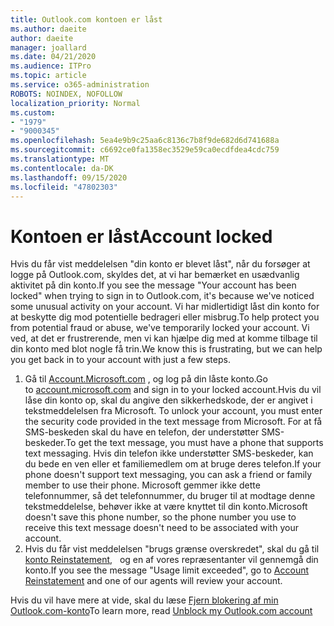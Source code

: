 ```yaml
---
title: Outlook.com kontoen er låst
ms.author: daeite
author: daeite
manager: joallard
ms.date: 04/21/2020
ms.audience: ITPro
ms.topic: article
ms.service: o365-administration
ROBOTS: NOINDEX, NOFOLLOW
localization_priority: Normal
ms.custom:
- "1979"
- "9000345"
ms.openlocfilehash: 5ea4e9b9c25aa6c8136c7b8f9de682d6d741688a
ms.sourcegitcommit: c6692ce0fa1358ec3529e59ca0ecdfdea4cdc759
ms.translationtype: MT
ms.contentlocale: da-DK
ms.lasthandoff: 09/15/2020
ms.locfileid: "47802303"
---
```

# <a name="account-locked"></a><span data-ttu-id="0ea4e-102">Kontoen er låst</span><span class="sxs-lookup"><span data-stu-id="0ea4e-102">Account locked</span></span>

<span data-ttu-id="0ea4e-103">Hvis du får vist meddelelsen "din konto er blevet låst", når du forsøger at logge på Outlook.com, skyldes det, at vi har bemærket en usædvanlig aktivitet på din konto.</span><span class="sxs-lookup"><span data-stu-id="0ea4e-103">If you see the message "Your account has been locked" when trying to sign in to Outlook.com, it's because we've noticed some unusual activity on your account.</span></span> <span data-ttu-id="0ea4e-104">Vi har midlertidigt låst din konto for at beskytte dig mod potentielle bedrageri eller misbrug.</span><span class="sxs-lookup"><span data-stu-id="0ea4e-104">To help protect you from potential fraud or abuse, we've temporarily locked your account.</span></span> <span data-ttu-id="0ea4e-105">Vi ved, at det er frustrerende, men vi kan hjælpe dig med at komme tilbage til din konto med blot nogle få trin.</span><span class="sxs-lookup"><span data-stu-id="0ea4e-105">We know this is frustrating, but we can help you get back in to your account with just a few steps.</span></span>

1. <span data-ttu-id="0ea4e-106">Gå til [Account.Microsoft.com](https://go.microsoft.com/fwlink/?linkid=2090484) , og log på din låste konto.</span><span class="sxs-lookup"><span data-stu-id="0ea4e-106">Go to [account.microsoft.com](https://go.microsoft.com/fwlink/?linkid=2090484) and sign in to your locked account.</span></span><span data-ttu-id="0ea4e-107">Hvis du vil låse din konto op, skal du angive den sikkerhedskode, der er angivet i tekstmeddelelsen fra Microsoft.</span><span class="sxs-lookup"><span data-stu-id="0ea4e-107"> To unlock your account, you must enter the security code provided in the text message from Microsoft.</span></span> <span data-ttu-id="0ea4e-108">For at få SMS-beskeden skal du have en telefon, der understøtter SMS-beskeder.</span><span class="sxs-lookup"><span data-stu-id="0ea4e-108">To get the text message, you must have a phone that supports text messaging.</span></span> <span data-ttu-id="0ea4e-109">Hvis din telefon ikke understøtter SMS-beskeder, kan du bede en ven eller et familiemedlem om at bruge deres telefon.</span><span class="sxs-lookup"><span data-stu-id="0ea4e-109">If your phone doesn't support text messaging, you can ask a friend or family member to use their phone.</span></span> <span data-ttu-id="0ea4e-110">Microsoft gemmer ikke dette telefonnummer, så det telefonnummer, du bruger til at modtage denne tekstmeddelelse, behøver ikke at være knyttet til din konto.</span><span class="sxs-lookup"><span data-stu-id="0ea4e-110">Microsoft doesn't save this phone number, so the phone number you use to receive this text message doesn't need to be associated with your account.</span></span>
2. <span data-ttu-id="0ea4e-111">Hvis du får vist meddelelsen "brugs grænse overskredet", skal du gå til [konto Reinstatement](https://go.microsoft.com/fwlink/?linkid=2090483),   og en af vores repræsentanter vil gennemgå din konto.</span><span class="sxs-lookup"><span data-stu-id="0ea4e-111">If you see the message "Usage limit exceeded", go to [Account Reinstatement](https://go.microsoft.com/fwlink/?linkid=2090483) and one of our agents will review your account.</span></span>

<span data-ttu-id="0ea4e-112">Hvis du vil have mere at vide, skal du læse [Fjern blokering af min Outlook.com-konto](https://support.office.com/article/f4ad2701-d166-4d8b-8a6a-9af2a1f8a4c4?wt.mc_id=Office_Outlook_com_Alchemy)</span><span class="sxs-lookup"><span data-stu-id="0ea4e-112">To learn more, read [Unblock my Outlook.com account](https://support.office.com/article/f4ad2701-d166-4d8b-8a6a-9af2a1f8a4c4?wt.mc_id=Office_Outlook_com_Alchemy)</span></span> 